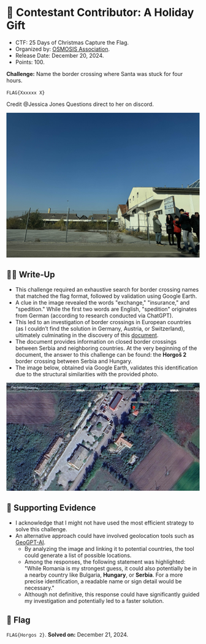 # 📖 Contestant Contributor: A Holiday Gift

- CTF: 25 Days of Christmas Capture the Flag.
- Organized by: [OSMOSIS Association](https://osmosisinstitute.org/).
- Release Date: December 20, 2024.
- Points: 100.

**Challenge:** Name the border crossing where Santa was stuck for four hours.

`FLAG{Xxxxxx X}`

Credit @Jessica Jones Questions direct to her on discord.

<p align="center"><img src="thumbnail_IMG_0898.jpg" width="800"></p>

## ✍🏻 Write-Up

- This challenge required an exhaustive search for border crossing names that matched the flag format, followed by validation using Google Earth.
- A clue in the image revealed the words "exchange," "insurance," and "spedition." While the first two words are English, "spedition" originates from German (according to research conducted via ChatGPT).
- This led to an investigation of border crossings in European countries (as I couldn’t find the solution in Germany, Austria, or Switzerland), ultimately culminating in the discovery of this [document](https://www.asmap.ru/upload/Closed%20borders%20Serbia%2013.03.20.pdf).
- The document provides information on closed border crossings between Serbia and neighboring countries. At the very beginning of the document, the answer to this challenge can be found: the **Horgoš 2** border crossing between Serbia and Hungary.
- The image below, obtained via Google Earth, validates this identification due to the structural similarities with the provided photo.

<p align="center"><img src="Fig01.png" width="800"></p>

## 🔎 Supporting Evidence

- I acknowledge that I might not have used the most efficient strategy to solve this challenge.
- An alternative approach could have involved geolocation tools such as [GeoGPT-AI](https://www.yeschat.ai/gpts-9t55QZdKjT7-GeoGPT).
    - By analyzing the image and linking it to potential countries, the tool could generate a list of possible locations.
    - Among the responses, the following statement was highlighted: "While Romania is my strongest guess, it could also potentially be in a nearby country like Bulgaria, **Hungary**, or **Serbia**. For a more precise identification, a readable name or sign detail would be necessary."
    - Although not definitive, this response could have significantly guided my investigation and potentially led to a faster solution.

## 🏁 Flag

`FLAG{Horgos 2}`. **Solved on:** December 21, 2024.
